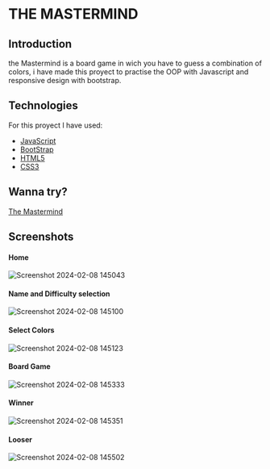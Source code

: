 # THE MASTERMIND

## Introduction
the Mastermind is a board game in wich you have to guess a combination of colors, i have made this proyect to practise the OOP with Javascript and responsive design with bootstrap. 

## Technologies
For this proyect I have used:

* [JavaScript](https://developer.mozilla.org/es/docs/Web/JavaScript)
* [BootStrap](https://getbootstrap.com/)
* [HTML5](https://developer.mozilla.org/es/docs/Glossary/HTML5)
* [CSS3](https://developer.mozilla.org/es/docs/Web/CSS)

## Wanna try?
[The Mastermind](https://https://agustinresecodev.github.io/MASTERMIND/)

## Screenshots
#### Home
![Screenshot 2024-02-08 145043](https://hackmd.io/_uploads/H1sWCLGs6.png)

#### Name and Difficulty selection
![Screenshot 2024-02-08 145100](https://hackmd.io/_uploads/BkoE0Ufsp.png)

#### Select Colors
![Screenshot 2024-02-08 145123](https://hackmd.io/_uploads/H11PA8zs6.png)

#### Board Game
![Screenshot 2024-02-08 145333](https://hackmd.io/_uploads/ryxY0UMi6.png)

#### Winner
![Screenshot 2024-02-08 145351](https://hackmd.io/_uploads/SkmlywfjT.png)


#### Looser
![Screenshot 2024-02-08 145502](https://hackmd.io/_uploads/HJcx1vGia.png)
